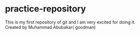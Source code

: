 # practice-repository
This is my first repository of git and I am very excited for doing it.
<br>
Created by Muhammad Abubakar( goodman)

